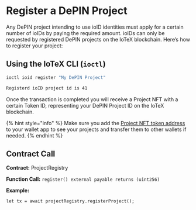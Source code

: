 # Register a DePIN Project

Any DePIN project intending to use ioID identities must apply for a certain number of ioIDs by paying the required amount. ioIDs can only be requested by registered DePIN projects on the IoTeX blockchain. Here’s how to register your project:

## Using the IoTeX CLI (`ioctl`)

```sh
ioctl ioid register "My DePIN Project"

Registerd ioID project id is 41
```

Once the transaction is completed you will receive a Project NFT with a certain Token ID, representing your DePIN Project ID on the IoTeX blockchain.

{% hint style="info" %}
Make sure you add the [Project NFT token address](https://github.com/machinefi/ioID-contracts/blob/75ee46b15284f5667cd500155f07f2e0d2544568/README.md?plain=1#L21) to your wallet app to see your projects and transfer them to other wallets if needed.
{% endhint %}

## Contract Call

**Contract:** ProjectRegistry

**Function Call:** `register() external payable returns (uint256)`

**Example:**

```solidity
let tx = await projectRegistry.registerProject();
```
